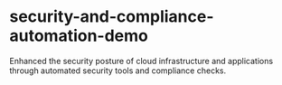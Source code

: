 # security-and-compliance-automation-demo
Enhanced the security posture of cloud infrastructure and applications through automated security tools and compliance checks.
